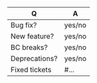 | Q             | A
| ------------- | ---
| Bug fix?      | yes/no
| New feature?  | yes/no
| BC breaks?    | yes/no
| Deprecations? | yes/no
| Fixed tickets | #... <!-- #-prefixed issue number(s), if any -->

<!--
- Please add a test to make sure it will not be broken (again).
- Please fill in this template according to the PR you're about to submit.
- Replace this comment by a description of what your PR is solving.
-->
